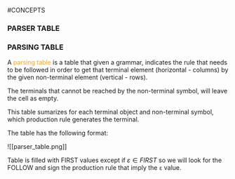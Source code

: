 #CONCEPTS 


### PARSER TABLE

### PARSING TABLE

A <span style="color:orange;">parsing table</span> is a table that given a grammar, indicates the rule that needs to be followed in order to get that terminal element (horizontal - columns) by the given non-terminal element (vertical - rows). 

The terminals that cannot be reached by the non-terminal symbol, will leave the cell as empty. 

This table sumarizes for each terminal object and non-terminal symbol, which production rule generates the terminal. 

The table has the following format: 

![[parser_table.png]]

Table is filled with FIRST values except if $ε \in FIRST$ so we will look for the FOLLOW and sign the production rule that imply the `ε` value. 